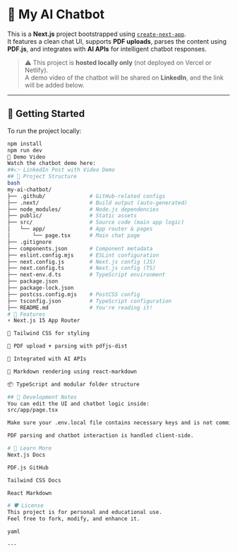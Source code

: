 # 🧠 My AI Chatbot

This is a **Next.js** project bootstrapped using [`create-next-app`](https://nextjs.org/docs/app/api-reference/cli/create-next-app).  
It features a clean chat UI, supports **PDF uploads**, parses the content using **PDF.js**, and integrates with **AI APIs** for intelligent chatbot responses.

> ⚠️ This project is **hosted locally only** (not deployed on Vercel or Netlify).  
> A demo video of the chatbot will be shared on **LinkedIn**, and the link will be added below.

---

## 🚀 Getting Started

To run the project locally:

```bash
npm install
npm run dev
🔗 Demo Video
Watch the chatbot demo here:
##👉 LinkedIn Post with Video Demo
## 📁 Project Structure
bash
my-ai-chatbot/
├── .github/              # GitHub-related configs
├── .next/                # Build output (auto-generated)
├── node_modules/         # Node.js dependencies
├── public/               # Static assets
├── src/                  # Source code (main app logic)
│   └── app/              # App router & pages
│       └── page.tsx      # Main chat page
├── .gitignore
├── components.json       # Component metadata
├── eslint.config.mjs     # ESLint configuration
├── next.config.js        # Next.js config (JS)
├── next.config.ts        # Next.js config (TS)
├── next-env.d.ts         # TypeScript environment
├── package.json
├── package-lock.json
├── postcss.config.mjs    # PostCSS config
├── tsconfig.json         # TypeScript configuration
├── README.md             # You're reading it!
# 🧠 Features
⚡ Next.js 15 App Router

🎨 Tailwind CSS for styling

📄 PDF upload + parsing with pdfjs-dist

🧠 Integrated with AI APIs

🧹 Markdown rendering using react-markdown

📦 TypeScript and modular folder structure

## 🧪 Development Notes
You can edit the UI and chatbot logic inside:
src/app/page.tsx

Make sure your .env.local file contains necessary keys and is not committed to GitHub.

PDF parsing and chatbot interaction is handled client-side.

# 📘 Learn More
Next.js Docs

PDF.js GitHub

Tailwind CSS Docs

React Markdown

# 🛡️ License
This project is for personal and educational use.
Feel free to fork, modify, and enhance it.

yaml

---
